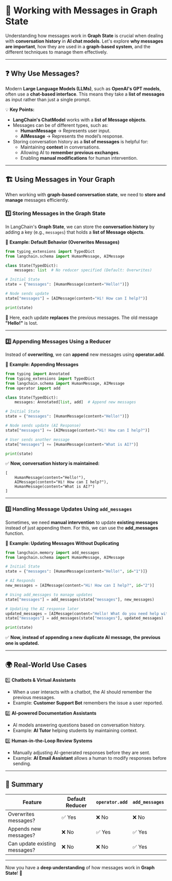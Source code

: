 # 📨 Working with Messages in Graph State

Understanding how messages work in **Graph State** is crucial when dealing with **conversation history** in **AI chat models**. Let's explore **why messages are important**, how they are used in a **graph-based system**, and the different techniques to manage them effectively.

---

## ❓ Why Use Messages?

Modern **Large Language Models (LLMs)**, such as **OpenAI's GPT models**, often use a **chat-based interface**. This means they take a **list of messages** as input rather than just a single prompt.

💡 **Key Points:**
- **LangChain's ChatModel** works with a **list of Message objects**.
- Messages can be of different types, such as:
  - **HumanMessage** → Represents user input.
  - **AIMessage** → Represents the model’s response.
- Storing conversation history as a **list of messages** is helpful for:
  - Maintaining **context** in conversations.
  - Allowing AI to **remember previous exchanges**.
  - Enabling **manual modifications** for human intervention.

---

## 🏗 Using Messages in Your Graph

When working with **graph-based conversation state**, we need to **store and manage** messages efficiently.

### **1️⃣ Storing Messages in the Graph State**
In LangChain's **Graph State**, we can store the **conversation history** by adding a key (e.g., `messages`) that holds a **list of Message objects**.

📌 **Example: Default Behavior (Overwrites Messages)**
```python
from typing_extensions import TypedDict
from langchain.schema import HumanMessage, AIMessage

class State(TypedDict):
    messages: list  # No reducer specified (Default: Overwrites)

# Initial State
state = {"messages": [HumanMessage(content="Hello!")]}

# Node sends update
state["messages"] = [AIMessage(content="Hi! How can I help?")]

print(state)
```
🔹 Here, each update **replaces** the previous messages. The old message **"Hello!"** is lost.

---

### **2️⃣ Appending Messages Using a Reducer**
Instead of **overwriting**, we can **append** new messages using **operator.add**.

📌 **Example: Appending Messages**
```python
from typing import Annotated
from typing_extensions import TypedDict
from langchain.schema import HumanMessage, AIMessage
from operator import add

class State(TypedDict):
    messages: Annotated[list, add]  # Append new messages

# Initial State
state = {"messages": [HumanMessage(content="Hello!")]}

# Node sends update (AI Response)
state["messages"] += [AIMessage(content="Hi! How can I help?")]

# User sends another message
state["messages"] += [HumanMessage(content="What is AI?")]

print(state)
```
✅ **Now, conversation history is maintained:**
```
[
    HumanMessage(content="Hello!"),
    AIMessage(content="Hi! How can I help?"),
    HumanMessage(content="What is AI?")
]
```

---

### **3️⃣ Handling Message Updates Using `add_messages`**
Sometimes, we need **manual intervention** to update **existing messages** instead of just appending them. For this, we can use the **add_messages** function.

📌 **Example: Updating Messages Without Duplicating**
```python
from langchain.memory import add_messages
from langchain.schema import HumanMessage, AIMessage

# Initial State
state = {"messages": [HumanMessage(content="Hello!", id="1")]}

# AI Responds
new_messages = [AIMessage(content="Hi! How can I help?", id="2")]

# Using add_messages to manage updates
state["messages"] = add_messages(state["messages"], new_messages)

# Updating the AI response later
updated_messages = [AIMessage(content="Hello! What do you need help with?", id="2")]
state["messages"] = add_messages(state["messages"], updated_messages)

print(state)
```
✅ **Now, instead of appending a new duplicate AI message, the previous one is updated.**

---

## 🌍 Real-World Use Cases

1️⃣ **Chatbots & Virtual Assistants**  
   - When a user interacts with a chatbot, the AI should remember the previous messages.
   - Example: **Customer Support Bot** remembers the issue a user reported.

2️⃣ **AI-powered Documentation Assistants**  
   - AI models answering questions based on conversation history.
   - Example: **AI Tutor** helping students by maintaining context.

3️⃣ **Human-in-the-Loop Review Systems**  
   - Manually adjusting AI-generated responses before they are sent.
   - Example: **AI Email Assistant** allows a human to modify responses before sending.

---

## 🔄 Summary
| Feature | Default Reducer | `operator.add` | `add_messages` |
|---------|----------------|---------------|---------------|
| Overwrites messages? | ✅ Yes | ❌ No | ❌ No |
| Appends new messages? | ❌ No | ✅ Yes | ✅ Yes |
| Can update existing messages? | ❌ No | ❌ No | ✅ Yes |

---

Now you have a **deep understanding** of how messages work in **Graph State**! 🚀